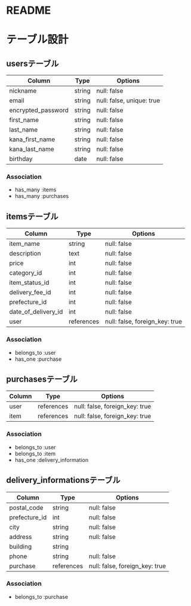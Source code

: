 # README
# テーブル設計

## usersテーブル
| Column              | Type     | Options                        |
| ------              | -------- | ------------------------------ |
| nickname            | string   | null: false                    |
| email               | string   | null: false, unique: true      |
| encrypted_password  | string   | null: false                    |
| first_name          | string   | null: false                    |
| last_name           | string   | null: false                    |
| kana_first_name     | string   | null: false                    |
| kana_last_name      | string   | null: false                    |
| birthday            | date     | null: false                    |

### Association
- has_many :items
- has_many :purchases


## itemsテーブル
| Column              | Type       | Options                        |
| ----------------    | ---------- | ------------------------------ |
| item_name           | string     | null: false                    |
| description         | text       | null: false                    |
| price               | int        | null: false                    |
| category_id         | int        | null: false                    |
| item_status_id      | int        | null: false                    |
| delivery_fee_id     | int        | null: false                    |
| prefecture_id       | int        | null: false                    |
| date_of_delivery_id | int        | null: false                    |
| user                | references | null: false, foreign_key: true |

### Association
- belongs_to :user
- has_one    :purchase


## purchasesテーブル
| Column     | Type       | Options                        |
| ------     | --------   | ------------------------------ |
| user       | references | null: false, foreign_key: true |
| item       | references | null: false, foreign_key: true |

### Association
- belongs_to :user
- belongs_to :item
- has_one    :delivery_information


## delivery_informationsテーブル
| Column        | Type       | Options                        |
| -----------   | ---------- | ------------------------------ |
| postal_code   | string     | null: false                    |
| prefecture_id | int        | null: false                    |
| city          | string     | null: false                    |
| address       | string     | null: false                    |
| building      | string     |                                |
| phone         | string     | null: false                    |
| purchase      | references | null: false, foreign_key: true |

### Association
- belongs_to :purchase
